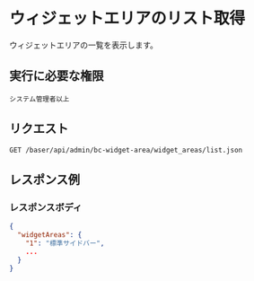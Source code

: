 # ウィジェットエリアのリスト取得

ウィジェットエリアの一覧を表示します。


## 実行に必要な権限

```
システム管理者以上
```

## リクエスト
```
GET /baser/api/admin/bc-widget-area/widget_areas/list.json
```

## レスポンス例

### レスポンスボディ

```json
{
  "widgetAreas": {
    "1": "標準サイドバー",
    ...
  }
}
```
